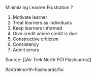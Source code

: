 Minimizing Learner Frustration
?
1. Motivate learner
2. Treat learners as individuals
3. Keep learners informed
4. Give credit where credit is due
5. Constructive criticism
6. Consistency
7. Admit errors
<!--SR:!2022-10-03,1,170-->

Source: [[Air Trek North FOI Flashcards]]

#airtreknorth-flashcards/foi